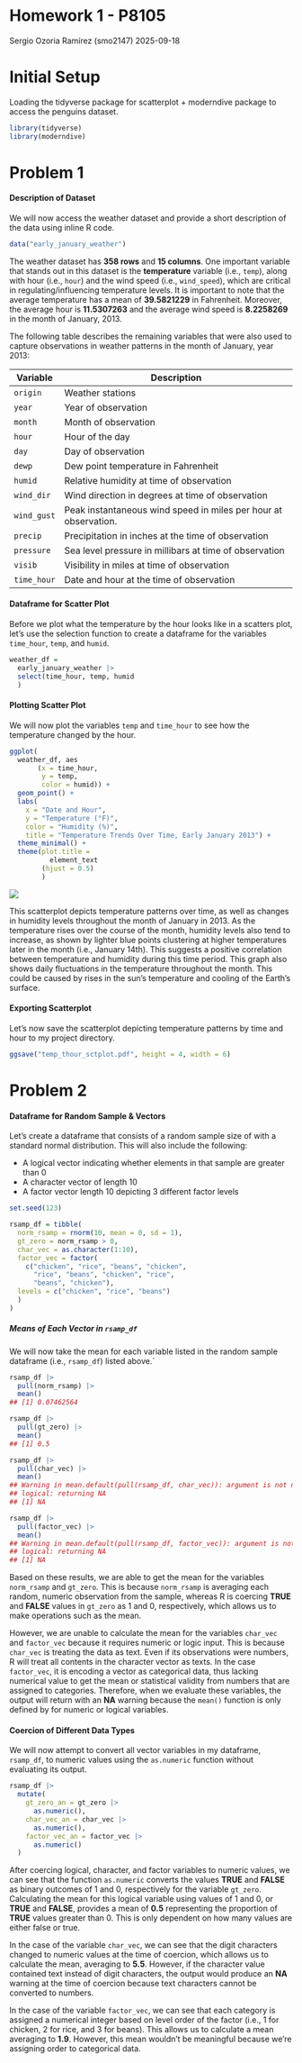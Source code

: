 Homework 1 - P8105
================
Sergio Ozoria Ramírez (smo2147)
2025-09-18

# Initial Setup

Loading the tidyverse package for scatterplot + moderndive package to
access the penguins dataset.

``` r
library(tidyverse)
library(moderndive)
```

# Problem 1

#### Description of Dataset

We will now access the weather dataset and provide a short description
of the data using inline R code.

``` r
data("early_january_weather")
```

The weather dataset has **358 rows** and **15 columns**. One important
variable that stands out in this dataset is the **temperature** variable
(i.e., `temp`), along with hour (i.e., `hour`) and the wind speed (i.e.,
`wind_speed`), which are critical in regulating/influencing temperature
levels. It is important to note that the average temperature has a mean
of **39.5821229** in Fahrenheit. Moreover, the average hour is
**11.5307263** and the average wind speed is **8.2258269** in the month
of January, 2013.

The following table describes the remaining variables that were also
used to capture observations in weather patterns in the month of
January, year 2013:

| Variable | Description |
|----|----|
| `origin` | Weather stations |
| `year` | Year of observation |
| `month` | Month of observation |
| `hour` | Hour of the day |
| `day` | Day of observation |
| `dewp` | Dew point temperature in Fahrenheit |
| `humid` | Relative humidity at time of observation |
| `wind_dir` | Wind direction in degrees at time of observation |
| `wind_gust` | Peak instantaneous wind speed in miles per hour at observation. |
| `precip` | Precipitation in inches at the time of observation |
| `pressure` | Sea level pressure in millibars at time of observation |
| `visib` | Visibility in miles at time of observation |
| `time_hour` | Date and hour at the time of observation |

#### Dataframe for Scatter Plot

Before we plot what the temperature by the hour looks like in a scatters
plot, let’s use the selection function to create a dataframe for the
variables `time_hour`, `temp`, and `humid`.

``` r
weather_df =
  early_january_weather |>
  select(time_hour, temp, humid
  )
```

#### Plotting Scatter Plot

We will now plot the variables `temp` and `time_hour` to see how the
temperature changed by the hour.

``` r
ggplot(
  weather_df, aes
       (x = time_hour, 
        y = temp, 
        color = humid)) + 
  geom_point() + 
  labs(
    x = "Date and Hour", 
    y = "Temperature (°F)", 
    color = "Humidity (%)",
    title = "Temperature Trends Over Time, Early January 2013") +
  theme_minimal() +
  theme(plot.title = 
          element_text 
        (hjust = 0.5)
        )
```

![](p8105_hw1_smo2147_files/figure-gfm/plotting%20weather%20patterns-1.png)<!-- -->

This scatterplot depicts temperature patterns over time, as well as
changes in humidity levels throughout the month of January in 2013. As
the temperature rises over the course of the month, humidity levels also
tend to increase, as shown by lighter blue points clustering at higher
temperatures later in the month (i.e., January 14th). This suggests a
positive correlation between temperature and humidity during this time
period. This graph also shows daily fluctuations in the temperature
throughout the month. This could be caused by rises in the sun’s
temperature and cooling of the Earth’s surface.

#### Exporting Scatterplot

Let’s now save the scatterplot depicting temperature patterns by time
and hour to my project directory.

``` r
ggsave("temp_thour_sctplot.pdf", height = 4, width = 6)
```

# Problem 2

#### Dataframe for Random Sample & Vectors

Let’s create a dataframe that consists of a random sample size of with a
standard normal distribution. This will also include the following:

- A logical vector indicating whether elements in that sample are
  greater than 0
- A character vector of length 10
- A factor vector length 10 depicting 3 different factor levels

``` r
set.seed(123)

rsamp_df = tibble(
  norm_rsamp = rnorm(10, mean = 0, sd = 1),
  gt_zero = norm_rsamp > 0,
  char_vec = as.character(1:10),
  factor_vec = factor(
    c("chicken", "rice", "beans", "chicken",
      "rice", "beans", "chicken", "rice",
      "beans", "chicken"),
  levels = c("chicken", "rice", "beans")
  )
)
```

##### Means of Each Vector in `rsamp_df`

We will now take the mean for each variable listed in the random sample
dataframe (i.e., `rsamp_df`) listed above.\`

``` r
rsamp_df |> 
  pull(norm_rsamp) |> 
  mean()
## [1] 0.07462564

rsamp_df |> 
  pull(gt_zero) |> 
  mean()
## [1] 0.5

rsamp_df |> 
  pull(char_vec) |> 
  mean()
## Warning in mean.default(pull(rsamp_df, char_vec)): argument is not numeric or
## logical: returning NA
## [1] NA

rsamp_df |> 
  pull(factor_vec) |> 
  mean()
## Warning in mean.default(pull(rsamp_df, factor_vec)): argument is not numeric or
## logical: returning NA
## [1] NA
```

Based on these results, we are able to get the mean for the variables
`norm_rsamp` and `gt_zero`. This is because `norm_rsamp` is averaging
each random, numeric observation from the sample, whereas R is coercing
**TRUE** and **FALSE** values in `gt_zero` as 1 and 0, respectively,
which allows us to make operations such as the mean.

However, we are unable to calculate the mean for the variables
`char_vec` and `factor_vec` because it requires numeric or logic input.
This is because `char_vec` is treating the data as text. Even if its
observations were numbers, R will treat all contents in the character
vector as texts. In the case `factor_vec`, it is encoding a vector as
categorical data, thus lacking numerical value to get the mean or
statistical validity from numbers that are assigned to categories.
Therefore, when we evaluate these variables, the output will return with
an **NA** warning because the `mean()` function is only defined by for
numeric or logical variables.

#### Coercion of Different Data Types

We will now attempt to convert all vector variables in my dataframe,
`rsamp_df`, to numeric values using the `as.numeric` function without
evaluating its output.

``` r
rsamp_df |> 
  mutate(
    gt_zero_an = gt_zero |> 
      as.numeric(),
    char_vec_an = char_vec |> 
      as.numeric(),
    factor_vec_an = factor_vec |> 
      as.numeric()
  )
```

After coercing logical, character, and factor variables to numeric
values, we can see that the function `as.numeric` converts the values
**TRUE** and **FALSE** as binary outcomes of 1 and 0, respectively for
the variable `gt_zero`. Calculating the mean for this logical variable
using values of 1 and 0, or **TRUE** and **FALSE**, provides a mean of
**0.5** representing the proportion of **TRUE** values greater than 0.
This is only dependent on how many values are either false or true.

In the case of the variable `char_vec`, we can see that the digit
characters changed to numeric values at the time of coercion, which
allows us to calculate the mean, averaging to **5.5**. However, if the
character value contained text instead of digit characters, the output
would produce an **NA** warning at the time of coercion because text
characters cannot be converted to numbers.

In the case of the variable `factor_vec`, we can see that each category
is assigned a numerical integer based on level order of the factor
(i.e., 1 for chicken, 2 for rice, and 3 for beans). This allows us to
calculate a mean averaging to **1.9**. However, this mean wouldn’t be
meaningful because we’re assigning order to categorical data.
